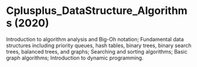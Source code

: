 # Cplusplus_DataStructure_Algorithms (2020)
Introduction to algorithm analysis and Big-Oh notation; Fundamental data structures including priority queues, hash tables, binary trees, binary search trees, balanced trees, and graphs; Searching and sorting algorithms; Basic graph algorithms; Introduction to dynamic programming.
